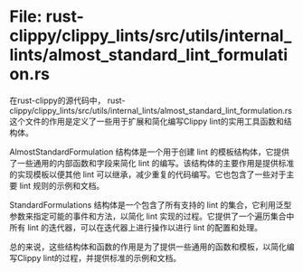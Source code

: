 # File: rust-clippy/clippy_lints/src/utils/internal_lints/almost_standard_lint_formulation.rs

在rust-clippy的源代码中， rust-clippy/clippy_lints/src/utils/internal_lints/almost_standard_lint_formulation.rs 这个文件的作用是定义了一些用于扩展和简化编写Clippy lint的实用工具函数和结构体。

AlmostStandardFormulation 结构体是一个用于创建 lint 的模板结构体，它提供了一些通用的内部函数和字段来简化 lint 的编写。该结构体的主要作用是提供标准的实现模板以便其他 lint 可以继承，减少重复的代码编写。它也包含了一些对于主要 lint 规则的示例和文档。

StandardFormulations 结构体是一个包含了所有支持的 lint 的集合，它利用泛型参数来指定可能的事件和方法，以简化 lint 实现的过程。它提供了一个遍历集合中所有 lint 的迭代器，可以在迭代器上进行操作以进行 lint 的配置和处理。

总的来说，这些结构体和函数的作用是为了提供一些通用的函数和模板，以简化编写Clippy lint的过程，并提供标准的示例和文档。

